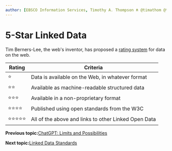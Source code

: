 ```yaml
---
author: [EBSCO Information Services, Timothy A. Thompson ⍝ @timathom @timathom@indieweb.social]
---
```


# 5-Star Linked Data

Tim Berners-Lee, the web's inventor, has proposed a [rating system](https://www.w3.org/2011/gld/wiki/5_Star_Linked_Data) for data on the web.

|Rating|Criteria|
|------|--------|
|⭐|Data is available on the Web, in whatever format|
|⭐⭐|Available as machine-readable structured data|
|⭐⭐⭐|Available in a non-proprietary format|
|⭐⭐⭐⭐|Published using open standards from the W3C|
|⭐⭐⭐⭐⭐|All of the above and links to other Linked Open Data|

**Previous topic:**[ChatGPT: Limits and Possibilities](../../day_1/lesson_0/chatgpt_limits_and_possibilities_2.md)

**Next topic:**[Linked Data Standards](../../day_1/lesson_1/linked_data_standards.md)

